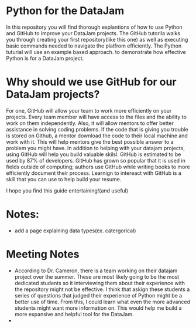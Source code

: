 # Python for the DataJam

In this repository you will find thorough explantions of how to use Python and GitHub to improve your DataJam projects. The GitHub tutorila walks you through creating your first repository(like this one) as well as executing basic commands needed to navigate the platfrom efficiently. The Python tuturial will use an example based approach. to demonstrate how effective Python is for a DataJam project. 

# Why should we use GitHub for our DataJam projects?
For one, GitHub will allow your team to work more efficiently on your projects. Every team member will have access to the files and the ability to work on them independently. Also, it will allow mentors to offer better assistance in solving coding problems. If the code that is giving you trouble is stored on Github, a mentor download the code to their local machine and work with it. This will help mentors give the best possible answer to a problem you might have. 
In addition to helping with your datajam projects, using GitHub will help you build valuable skilsl.  GitHub is estimated to be used by 87% of developers. GitHub has grown so popular that it is used in fields outside of computing; authors use GitHub while writing books to more efficiently document their process. Learnign to intereact with GitHub is a skill that you can use to help build your resume. 

I hope you find this guide entertaining!(and useful)

# Notes:
- add a page explaining data types(ex. catergorical)

# Meeting Notes 
- According to Dr. Cameron, there is a team working on their datajam project over the summer. These are most likely going to be the most dedicated students so it interviewing them about their experience with the repository might not be effective. I think that askign these students a series of questions that judged their experience of Python might be a better use of time. From this, I could learn what even the more advanced students might want more information on. This would help me build a more expansive and helpful tool for the DataJam. 
- 
